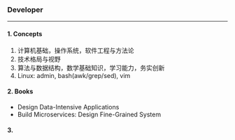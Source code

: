 ### Developer
---

#### 1. Concepts
1. 计算机基础，操作系统，软件工程与方法论
2. 技术格局与视野
3. 算法与数据结构，数学基础知识，学习能力，务实创新
4. Linux: admin, bash(awk/grep/sed), vim
#### 2. Books
- Design Data-Intensive Applications
- Build Microservices: Design Fine-Grained System


#### 3. 
